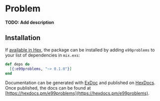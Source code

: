 # Problem

**TODO: Add description**

## Installation

If [available in Hex](https://hex.pm/docs/publish), the package can be installed
by adding `e99problems` to your list of dependencies in `mix.exs`:

```elixir
def deps do
  [{:e99problems, "~> 0.1.0"}]
end
```

Documentation can be generated with [ExDoc](https://github.com/elixir-lang/ex_doc)
and published on [HexDocs](https://hexdocs.pm). Once published, the docs can
be found at [https://hexdocs.pm/e99problems](https://hexdocs.pm/e99problems).

